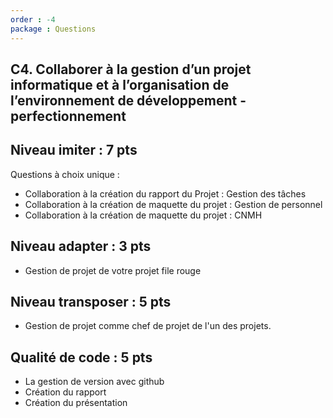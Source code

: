 ```yaml
---
order : -4
package : Questions
---
```

## C4. Collaborer à la gestion d’un projet informatique et à l’organisation de l’environnement de développement - perfectionnement


## Niveau imiter : 7 pts

Questions à choix unique : 

- Collaboration à la création du rapport du Projet : Gestion des tâches 
- Collaboration à la création de maquette du projet : Gestion de personnel
- Collaboration à la création de maquette du projet : CNMH

## Niveau adapter : 3 pts

- Gestion de projet de votre projet file rouge
  
## Niveau transposer : 5 pts

- Gestion de projet comme chef de projet de l'un des projets.

## Qualité de code : 5 pts

- La gestion de version avec github
- Création du rapport
- Création du présentation